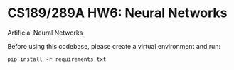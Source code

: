 # CS189/289A HW6: Neural Networks
 Artificial Neural Networks

 Before using this codebase, please create a virtual environment and run:

 `pip install -r requirements.txt`
